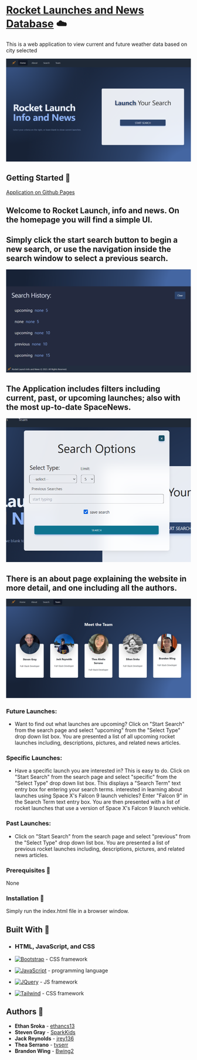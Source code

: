 # [Rocket Launches and News Database](https://scraper-nyt-react.herokuapp.com/) ☁️

This is a web application to view current and future weather data based on city selected

![Homepage](./assets/images/README-images/Capture.PNG) 

## Getting Started 🌱
 [Application on Github Pages]()

## Welcome to Rocket Launch, info and news. On the homepage you will find a simple UI.

## Simply click the start search button to begin a new search, or use the navigation inside the search window to select a previous search.

![NYT-Scraper](./assets/images/README-images/History.PNG)

## The Application includes filters including current, past, or upcoming launches; also with the most up-to-date SpaceNews.

![NYT-Scraper](./assets/images/README-images/searchBox.PNG)

## There is an about page explaining the website in more detail, and one including all the authors.

![NYT-Scraper](./assets/images/README-images/Team.PNG)

### Future Launches:
 * Want to find out what launches are upcoming? Click on "Start Search" from the search page and select "upcoming" from the "Select Type" drop down list box. You are presented a list of all upcoming rocket launches including, descriptions, pictures, and related news articles.

### Specific Launches:
 * Have a specific launch you are interested in? This is easy to do. Click on "Start Search" from the search page and select "specific" from the "Select Type" drop down list box. This displays a "Search Term" text entry box for entering your search terms. interested in learning about launches using Space X's Falcon 9 launch vehicles? Enter "Falcon 9" in the Search Term text entry box. You are then presented with a list of rocket launches that use a version of Space X's Falcon 9 launch vehicle.

### Past Launches:
 * Click on "Start Search" from the search page and select "previous" from the "Select Type" drop down list box. You are presented a list of previous rocket launches including, descriptions, pictures, and related news articles.



### Prerequisites 📂

None

### Installation 📁

Simply run the index.html file in a browser window.

## Built With 🌱
* ### HTML, JavaScript, and CSS

* [![Bootstrap][Bootstrap.com]][Bootstrap-url] - CSS framework
* [![JavaScript][JavaScript.com]][JavaScript-url] - programming language
* [![JQuery][JQuery.com]][JQuery-url] - JS framework
* [![Tailwind][Tailwind.com]][Tailwind-url] - CSS framework


## Authors 🔑
* **Ethan Sroka** - [ethancs13](https://github.com/ethancs13)
* **Steven Gray** - [SparkKids](https://github.com/SparkKids)
* **Jack Reynolds** - [jrey136](https://github.com/jrey136)
* **Thea Serrano** - [tvserr](https://github.com/tvserr)
* **Brandon Wing** - [Bwing2](https://github.com/Bwing2)

[JQuery.com]: https://img.shields.io/badge/jQuery-0769AD?style=for-the-badge&logo=jquery&logoColor=white
[JQuery-url]: https://jquery.com 

[JavaScript.com]: https://img.shields.io/badge/JavaScript-blue?style=for-the-badge&logo=Javascript
[JavaScript-url]: https://www.javascript.com/

[Bootstrap.com]: https://img.shields.io/badge/bootstrap-blue?style=for-the-badge&logo=Bootstrap&logoColor=white
[Bootstrap-url]: https://getbootstrap.com/

[Tailwind.com]: https://img.shields.io/badge/tailwind-blue?style=for-the-badge&logo=Tailwind&logoColor=blue
[Tailwind-url]: https://getbootstrap.com/